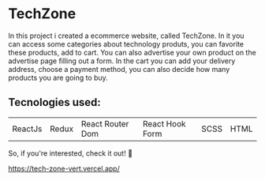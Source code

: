 <h1>TechZone</h1>
<p>In this project i created a ecommerce website, called TechZone. In it you can access some categories about technology produts, you can favorite these products, add to cart. You can also advertise your own product on the advertise page filling out a form. In the cart you can add your delivery address, choose a payment method, you can also decide how many products you are going to buy.</p>

<h2>Tecnologies used:</h2>
<table>
  <tr>
    <td>ReactJs</td>
    <td>Redux</td>
    <td>React Router Dom</td>
    <td>React Hook Form</td>
    <td>SCSS</td>
    <td>HTML</td>
   </tr>
   </table>
   
   So, if you're interested, check it out! 🙂
   
https://tech-zone-vert.vercel.app/
